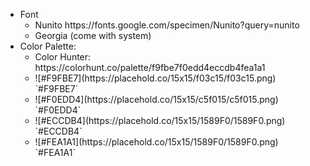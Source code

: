 <ul>
  <li>Font
  <ul>
    <li>Nunito https://fonts.google.com/specimen/Nunito?query=nunito </li>
    <li>Georgia (come with system)</li>
  </ul></li>
  <li>Color Palette:
  <ul>
    <li>Color Hunter: https://colorhunt.co/palette/f9fbe7f0edd4eccdb4fea1a1</li>
    <li>![#F9FBE7](https://placehold.co/15x15/f03c15/f03c15.png) `#F9FBE7`</li>
    <li>![#F0EDD4](https://placehold.co/15x15/c5f015/c5f015.png) `#F0EDD4`</li>
    <li>![#ECCDB4](https://placehold.co/15x15/1589F0/1589F0.png) `#ECCDB4`</li>
    <li>![#FEA1A1](https://placehold.co/15x15/1589F0/1589F0.png) `#FEA1A1`</li>
  </ul></li>
</ul>
